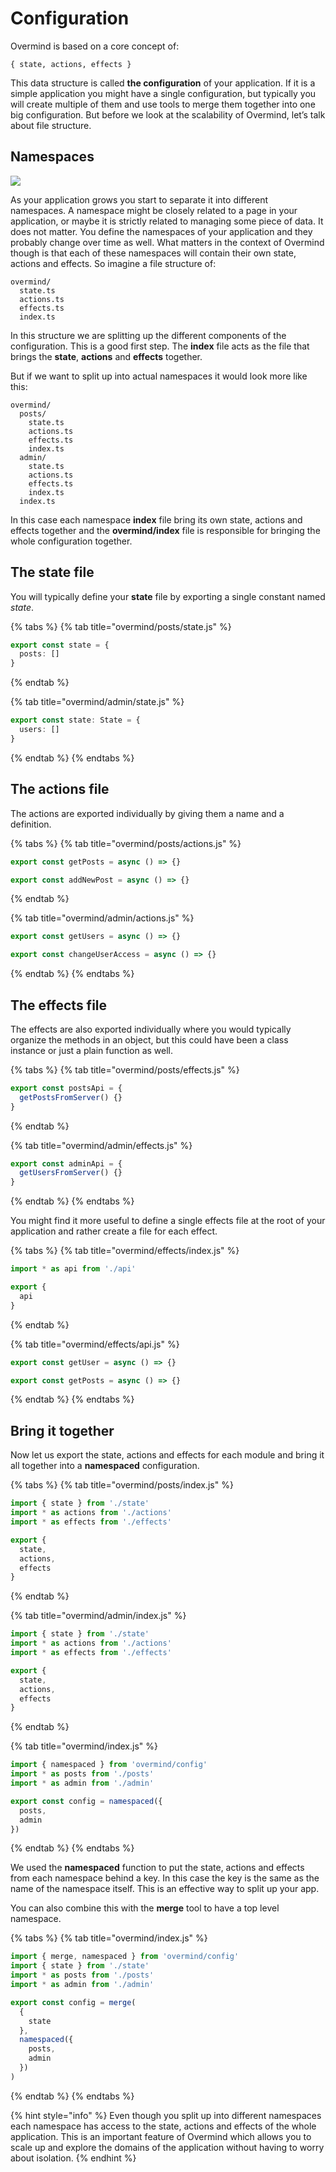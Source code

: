 # Configuration

Overmind is based on a core concept of:

`{ state, actions, effects }`

This data structure is called **the configuration** of your application. If it is a simple application you might have a single configuration, but typically you will create multiple of them and use tools to merge them together into one big configuration. But before we look at the scalability of Overmind, let’s talk about file structure.

## Namespaces

![](../.gitbook/assets/image%20%281%29.png)

As your application grows you start to separate it into different namespaces. A namespace might be closely related to a page in your application, or maybe it is strictly related to managing some piece of data. It does not matter. You define the namespaces of your application and they probably change over time as well. What matters in the context of Overmind though is that each of these namespaces will contain their own state, actions and effects. So imagine a file structure of:

```text
overmind/
  state.ts
  actions.ts
  effects.ts
  index.ts
```

In this structure we are splitting up the different components of the configuration. This is a good first step. The **index** file acts as the file that brings the **state**, **actions** and **effects** together.

But if we want to split up into actual namespaces it would look more like this:

```text
overmind/
  posts/
    state.ts
    actions.ts
    effects.ts
    index.ts
  admin/
    state.ts
    actions.ts
    effects.ts
    index.ts
  index.ts
```

In this case each namespace **index** file bring its own state, actions and effects together and the **overmind/index** file is responsible for bringing the whole configuration together.

## The state file

You will typically define your **state** file by exporting a single constant named _state_.

{% tabs %}
{% tab title="overmind/posts/state.js" %}
```typescript
export const state = {
  posts: []
}
```
{% endtab %}

{% tab title="overmind/admin/state.js" %}
```typescript
export const state: State = {
  users: []
}
```
{% endtab %}
{% endtabs %}

## The actions file

The actions are exported individually by giving them a name and a definition.

{% tabs %}
{% tab title="overmind/posts/actions.js" %}
```typescript
export const getPosts = async () => {}

export const addNewPost = async () => {}
```
{% endtab %}

{% tab title="overmind/admin/actions.js" %}
```typescript
export const getUsers = async () => {}

export const changeUserAccess = async () => {}
```
{% endtab %}
{% endtabs %}

## The effects file

The effects are also exported individually where you would typically organize the methods in an object, but this could have been a class instance or just a plain function as well.

{% tabs %}
{% tab title="overmind/posts/effects.js" %}
```typescript
export const postsApi = {
  getPostsFromServer() {}
}
```
{% endtab %}

{% tab title="overmind/admin/effects.js" %}
```typescript
export const adminApi = {
  getUsersFromServer() {}
}
```
{% endtab %}
{% endtabs %}

You might find it more useful to define a single effects file at the root of your application and rather create a file for each effect.

{% tabs %}
{% tab title="overmind/effects/index.js" %}
```typescript
import * as api from './api'

export {
  api
}
```
{% endtab %}

{% tab title="overmind/effects/api.js" %}
```typescript
export const getUser = async () => {}

export const getPosts = async () => {}
```
{% endtab %}
{% endtabs %}

## Bring it together

Now let us export the state, actions and effects for each module and bring it all together into a **namespaced** configuration.

{% tabs %}
{% tab title="overmind/posts/index.js" %}
```typescript
import { state } from './state'
import * as actions from './actions'
import * as effects from './effects'

export {
  state,
  actions,
  effects
}
```
{% endtab %}

{% tab title="overmind/admin/index.js" %}
```typescript
import { state } from './state'
import * as actions from './actions'
import * as effects from './effects'

export {
  state,
  actions,
  effects
}
```
{% endtab %}

{% tab title="overmind/index.js" %}
```typescript
import { namespaced } from 'overmind/config'
import * as posts from './posts'
import * as admin from './admin'

export const config = namespaced({
  posts,
  admin
})
```
{% endtab %}
{% endtabs %}

We used the **namespaced** function to put the state, actions and effects from each namespace behind a key. In this case the key is the same as the name of the namespace itself. This is an effective way to split up your app.

You can also combine this with the **merge** tool to have a top level namespace.

{% tabs %}
{% tab title="overmind/index.js" %}
```typescript
import { merge, namespaced } from 'overmind/config'
import { state } from './state'
import * as posts from './posts'
import * as admin from './admin'

export const config = merge(
  {
    state
  },
  namespaced({
    posts,
    admin
  })
)
```
{% endtab %}
{% endtabs %}

{% hint style="info" %}
Even though you split up into different namespaces each namespace has access to the state, actions and effects of the whole application. This is an important feature of Overmind which allows you to scale up and explore the domains of the application without having to worry about isolation.
{% endhint %}

